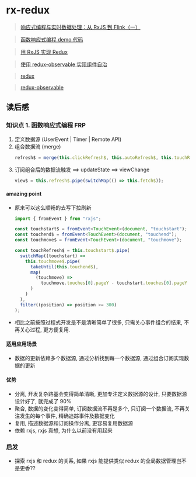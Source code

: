 # rx-redux

> [响应式编程与实时数据处理：从 RxJS 到 Flink（一）](https://zhuanlan.zhihu.com/p/337399468)

> [函数响应式编程 demo 代码](https://github.com/vthinkxie/ng-pull-refresh)

> [用 RxJS 实现 Redux](http://reader.epubee.com/books/mobile/52/52366fe5ef9ee717bcfc0553ac498be5/text00201.html)

> [使用 redux-observable 实现组件自治](https://juejin.cn/post/6844903661684932616)

> [redux](https://github.com/reduxjs/redux/blob/master/src/createStore.ts)

> [redux-observable](https://github.com/redux-observable/redux-observable)

## 读后感

### 知识点 1. 函数响应式编程 FRP

1. 定义数据源 (UserEvent | Timer | Remote API)
2. 组合数据流 (merge)
    ```ts
    refresh$ = merge(this.clickRefresh$, this.autoRefresh$, this.touchRefresh$).pipe(startWith(true));
    ```
3. 订阅组合后的数据流触发 ==> updateState ==> viewChange
    ```ts
    view$ = this.refresh$.pipe(switchMap(() => this.fetch$));
    ```

#### amazing point

- 原来可以这么顺畅的去写下拉刷新

  ```ts
  import { fromEvent } from "rxjs";

  const touchstart$ = fromEvent<TouchEvent>(document, "touchstart");
  const touchend$ = fromEvent<TouchEvent>(document, "touchend");
  const touchmove$ = fromEvent<TouchEvent>(document, "touchmove");

  const touchRefresh$ = this.touchstart$.pipe(
    switchMap((touchstart) =>
      this.touchmove$.pipe(
        takeUntil(this.touchend$),
        map(
          (touchmove) =>
            touchmove.touches[0].pageY - touchstart.touches[0].pageY
        )
      )
    ),
    filter((position) => position >= 300)
  );
  ```

- 相比之前按照过程式开发是不是清晰简单了很多, 只需关心事件组合的结果, 不再关心过程, 更方便复用.

#### 适用应用场景

- 数据的更新依赖多个数据源, 通过分析找到每一个数据源, 通过组合订阅实现数据的更新

#### 优势

- 分离, 开发复杂路基会变得简单清晰, 更加专注定义数据源的设计, 只要数据源设计好了, 就完成了 90%
- 聚合, 数据的变化变得简单, 订阅数据流不再是多个, 只订阅一个数据流, 不再关注发生的每个事件, 精确追踪事件及数据变化
- 复用, 描述数据源和订阅操作分离, 更容易复用数据源
- 依赖 rxjs, rxjs 真想, 为什么以前没有用起来


### 启发

- 探索 rxjs 和 redux 的关系, 如果 rxjs 能提供类似 redux 的全局数据管理岂不是更香??

